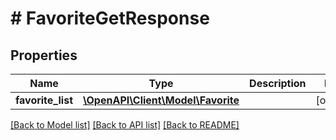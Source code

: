 # # FavoriteGetResponse

## Properties

Name | Type | Description | Notes
------------ | ------------- | ------------- | -------------
**favorite_list** | [**\OpenAPI\Client\Model\Favorite**](Favorite.md) |  | [optional]

[[Back to Model list]](../../README.md#models) [[Back to API list]](../../README.md#endpoints) [[Back to README]](../../README.md)
